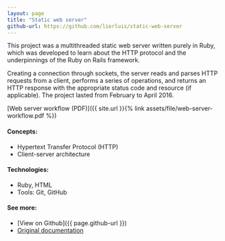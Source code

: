 ```yaml
---
layout: page
title: "Static web server"
github-url: https://github.com/lierluis/static-web-server
---
```


This project was a multithreaded static web server written purely in Ruby, which
was developed to learn about the HTTP protocol and the underpinnings of the
Ruby on Rails framework.

Creating a connection through sockets, the server reads and parses HTTP
requests from a client, performs a series of operations, and returns an HTTP
response with the appropriate status code and resource (if applicable).
The project lasted from February to April 2016.

[Web server workflow (PDF)]({{ site.url }}{% link assets/file/web-server-workflow.pdf %})

#### Concepts:
* Hypertext Transfer Protocol (HTTP)
* Client-server architecture

#### Technologies:
* Ruby, HTML
* Tools: Git, GitHub

#### See more:
* [View on Github]({{ page.github-url }})
* [Original documentation](https://goo.gl/0d0PWk)
